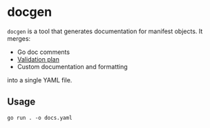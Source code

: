 # docgen

`docgen` is a tool that generates documentation for manifest objects.
It merges:

- Go doc comments
- [Validation plan](../../validation/plan.go)
- Custom documentation and formatting

into a single YAML file.

## Usage

```shell
go run . -o docs.yaml
```
